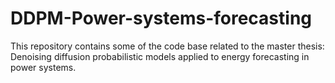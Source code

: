 # DDPM-Power-systems-forecasting

This repository contains some of the code base related to the master thesis: Denoising diffusion probabilistic models applied to energy forecasting in power systems.

